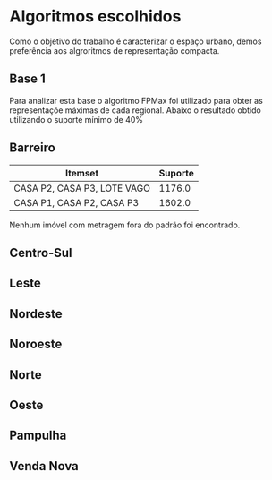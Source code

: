 # Algoritmos escolhidos
Como o objetivo do trabalho é caracterizar o espaço urbano, demos preferência aos algroritmos de representação compacta. 

## Base 1
Para analizar esta base o algoritmo FPMax foi utilizado para obter as representaçõe máximas de cada regional. Abaixo o resultado obtido utilizando o suporte mínimo de 40%
## Barreiro
Itemset| Suporte
--|--
CASA P2, CASA P3, LOTE VAGO|1176.0
CASA P1, CASA P2, CASA P3|1602.0

Nenhum imóvel com metragem fora do padrão foi encontrado.

## Centro-Sul
## Leste
## Nordeste
## Noroeste
## Norte
## Oeste
## Pampulha
## Venda Nova
